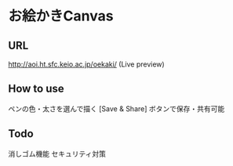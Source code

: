 # お絵かきCanvas

## URL
http://aoi.ht.sfc.keio.ac.jp/oekaki/ (Live preview)

## How to use
ペンの色・太さを選んで描く
[Save & Share] ボタンで保存・共有可能

## Todo
消しゴム機能
セキュリティ対策